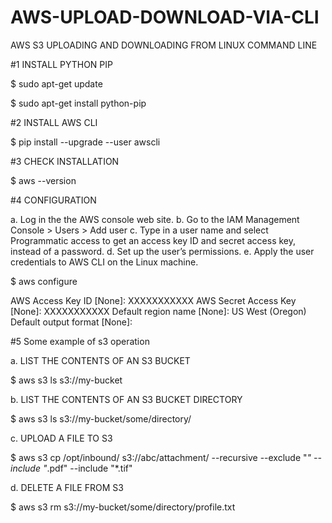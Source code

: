 # AWS-UPLOAD-DOWNLOAD-VIA-CLI
AWS S3 UPLOADING AND DOWNLOADING FROM LINUX COMMAND LINE


#1 INSTALL PYTHON PIP 

$ sudo apt-get update

$ sudo apt-get install python-pip

#2 INSTALL AWS CLI

$ pip install --upgrade --user awscli

#3 CHECK INSTALLATION

$ aws --version

#4 CONFIGURATION

a. Log in the the AWS console web site.
b. Go to the IAM Management Console > Users > Add user
c. Type in a user name and select Programmatic access to get an access key ID and secret access key, instead of a password.
d. Set up the user’s permissions.
e. Apply the user credentials to AWS CLI on the Linux machine.

$ aws configure

AWS Access Key ID [None]: XXXXXXXXXXX
AWS Secret Access Key [None]: XXXXXXXXXXX
Default region name [None]: US West (Oregon)
Default output format [None]:

#5 Some example of s3 operation

a. LIST THE CONTENTS OF AN S3 BUCKET

$ aws s3 ls s3://my-bucket

b. LIST THE CONTENTS OF AN S3 BUCKET DIRECTORY

$ aws s3 ls s3://my-bucket/some/directory/

c. UPLOAD A FILE TO S3

$ aws s3 cp /opt/inbound/ s3://abc/attachment/ --recursive     --exclude "*" --include "*.pdf" --include "*.tif"

d. DELETE A FILE FROM S3

$ aws s3 rm s3://my-bucket/some/directory/profile.txt
